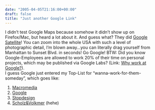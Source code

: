 ```yaml
---
date: "2005-04-05T21:16:00+00:00"
draft: false
title: "Just another Google Link"
---
```

I didn’t test Google Maps because somehow it didn’t show up on
Firefox/Mac, but heard a lot about it. And guess what? They did
[Google Satellite](http://maps.google.com/)! You can zoom into the
whole USA with such a level of photographic detail, I’m blown
away…you can literally drag yourself from Manhattan to Sunset Blvd.
in seconds! Go Google! BTW: Did you know Google-Employees are
allowed to work 20% of their time on personal projects, which may
be published via Google Labs? (Link:
[Why work at Google?](http://labs.google.com/why-google.html)).   
I guess Google just entered my Top-List for
“wanna-work-for-them-someday”, which goes like:

1.  [Macromedia](http://www.macromedia.com)
2.  [Google](http://www.google.com)
3.  [Stopdesign](http://www.stopdesign.com)
4.  [Scholz&Volkmer](http://www.s-v.de) (hehe)



